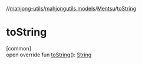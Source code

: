 //[mahjong-utils](../../../index.md)/[mahjongutils.models](../index.md)/[Mentsu](index.md)/[toString](to-string.md)

# toString

[common]\
open override fun [toString](to-string.md)(): [String](https://kotlinlang.org/api/latest/jvm/stdlib/kotlin-stdlib/kotlin/-string/index.html)
